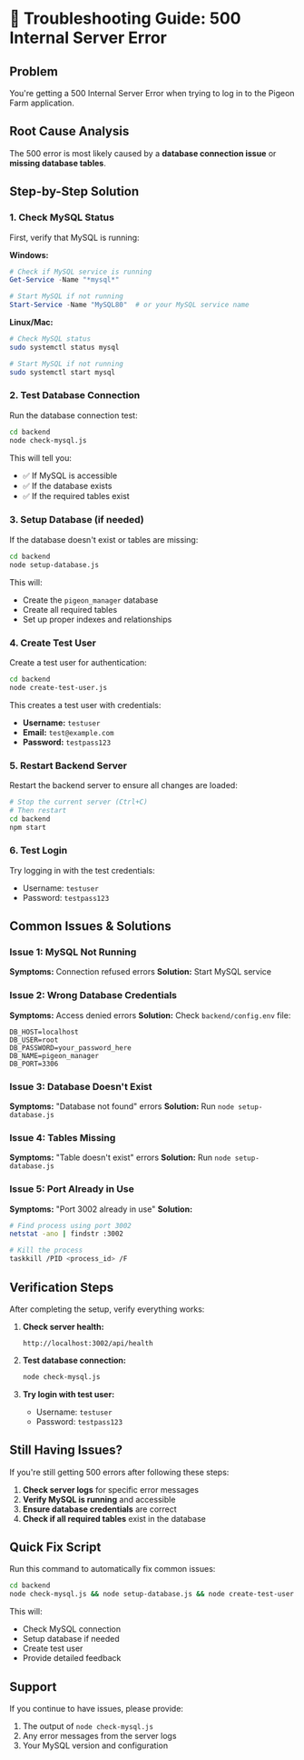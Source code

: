 # 🔧 Troubleshooting Guide: 500 Internal Server Error

## Problem
You're getting a 500 Internal Server Error when trying to log in to the Pigeon Farm application.

## Root Cause Analysis
The 500 error is most likely caused by a **database connection issue** or **missing database tables**.

## Step-by-Step Solution

### 1. Check MySQL Status
First, verify that MySQL is running:

**Windows:**
```powershell
# Check if MySQL service is running
Get-Service -Name "*mysql*"

# Start MySQL if not running
Start-Service -Name "MySQL80"  # or your MySQL service name
```

**Linux/Mac:**
```bash
# Check MySQL status
sudo systemctl status mysql

# Start MySQL if not running
sudo systemctl start mysql
```

### 2. Test Database Connection
Run the database connection test:

```bash
cd backend
node check-mysql.js
```

This will tell you:
- ✅ If MySQL is accessible
- ✅ If the database exists
- ✅ If the required tables exist

### 3. Setup Database (if needed)
If the database doesn't exist or tables are missing:

```bash
cd backend
node setup-database.js
```

This will:
- Create the `pigeon_manager` database
- Create all required tables
- Set up proper indexes and relationships

### 4. Create Test User
Create a test user for authentication:

```bash
cd backend
node create-test-user.js
```

This creates a test user with credentials:
- **Username:** `testuser`
- **Email:** `test@example.com`
- **Password:** `testpass123`

### 5. Restart Backend Server
Restart the backend server to ensure all changes are loaded:

```bash
# Stop the current server (Ctrl+C)
# Then restart
cd backend
npm start
```

### 6. Test Login
Try logging in with the test credentials:
- Username: `testuser`
- Password: `testpass123`

## Common Issues & Solutions

### Issue 1: MySQL Not Running
**Symptoms:** Connection refused errors
**Solution:** Start MySQL service

### Issue 2: Wrong Database Credentials
**Symptoms:** Access denied errors
**Solution:** Check `backend/config.env` file:
```
DB_HOST=localhost
DB_USER=root
DB_PASSWORD=your_password_here
DB_NAME=pigeon_manager
DB_PORT=3306
```

### Issue 3: Database Doesn't Exist
**Symptoms:** "Database not found" errors
**Solution:** Run `node setup-database.js`

### Issue 4: Tables Missing
**Symptoms:** "Table doesn't exist" errors
**Solution:** Run `node setup-database.js`

### Issue 5: Port Already in Use
**Symptoms:** "Port 3002 already in use"
**Solution:** 
```bash
# Find process using port 3002
netstat -ano | findstr :3002

# Kill the process
taskkill /PID <process_id> /F
```

## Verification Steps

After completing the setup, verify everything works:

1. **Check server health:**
   ```
   http://localhost:3002/api/health
   ```

2. **Test database connection:**
   ```bash
   node check-mysql.js
   ```

3. **Try login with test user:**
   - Username: `testuser`
   - Password: `testpass123`

## Still Having Issues?

If you're still getting 500 errors after following these steps:

1. **Check server logs** for specific error messages
2. **Verify MySQL is running** and accessible
3. **Ensure database credentials** are correct
4. **Check if all required tables** exist in the database

## Quick Fix Script

Run this command to automatically fix common issues:

```bash
cd backend
node check-mysql.js && node setup-database.js && node create-test-user.js
```

This will:
- Check MySQL connection
- Setup database if needed
- Create test user
- Provide detailed feedback

## Support

If you continue to have issues, please provide:
1. The output of `node check-mysql.js`
2. Any error messages from the server logs
3. Your MySQL version and configuration

